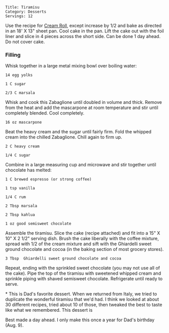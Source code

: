 ~~~ recipe-info
Title: Tiramisu
Category: Desserts
Servings: 12
~~~

Use the recipe for
[Cream Roll](https://craigahobbs.github.io/markdown-book/#scale=1.5&id=CreamCakeRoll&categories.0=Desserts&url=https://craigahobbs.github.io/hobbs-family-cookbook/HobbsFamilyCookbook.json),
except increase by 1/2 and bake as directed in an 18' X 13" sheet pan. Cool cake in the pan. Lift the cake out with the
foil liner and slice in 4 pieces across the short side. Can be done 1 day ahead. Do not cover cake.


### Filling

Whisk together in a large metal mixing bowl over boiling water:

~~~ recipe-ingredients
14 egg yolks

1 C sugar

2/3 C marsala
~~~

Whisk and cook this Zabaglione until doubled in volume and thick. Remove from the heat and add the
mascarpone at room temperature and stir until completely blended. Cool completely.

~~~ recipe-ingredients
16 oz mascarpone
~~~

Beat the heavy cream and the sugar until fairly firm. Fold the whipped cream into the chilled
Zabaglione. Chill again to firm up.

~~~ recipe-ingredients
2 C heavy cream

1/4 C sugar
~~~

Combine in a large measuring cup and microwave and stir together until chocolate has melted:

~~~ recipe-ingredients
1 C brewed espresso (or strong coffee)

1 tsp vanilla

1/4 C rum

2 Tbsp marsala

2 Tbsp kahlua

1 oz good semisweet chocolate
~~~

Assemble the tiramisu. Slice the cake (recipe attached) and fit into a 15" X 10" X 2 1/2" serving
dish. Brush the cake liberally with the coffee mixture, spread with 1/2 of the cream mixture and
sift with the Ghiardelli sweet ground chocolate and cocoa (in the baking section of most grocery
stores).

~~~ recipe-ingredients
3 Tbsp  Ghiardelli sweet ground chocolate and cocoa
~~~

Repeat, ending with the sprinkled sweet chocolate (you may not use all of the cake). Pipe the top of
the tiramisu with sweetened whipped cream and sprinkle piping with shaved semisweet chocolate.
Refrigerate until ready to serve.

\* This is Dad's favorite dessert. When we returned from Italy, we tried to duplicate the wonderful
tiramisu that we'd had. I think we looked at about 30 different recipes, tried about 10 of those,
then tweaked the best to taste like what we remembered. This dessert is

Best made a day ahead. I only make this once a year for Dad's birthday (Aug. 9).
